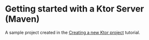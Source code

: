 # Getting started with a Ktor Server (Maven)

A sample project created in the [Creating a new Ktor project](https://ktor.io/docs/intellij-idea.html) tutorial.

